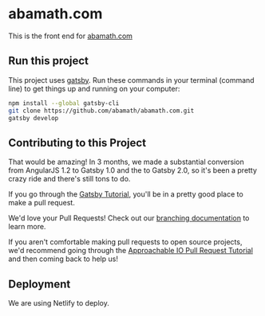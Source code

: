 # abamath.com

This is the front end for [abamath.com](www.abamath.com)

## Run this project

This project uses [gatsby](https://www.gatsbyjs.org/). Run these commands in your terminal (command line) to get things up and running on your computer:

```sh
npm install --global gatsby-cli
git clone https://github.com/abamath/abamath.com.git
gatsby develop
```

## Contributing to this Project

That would be amazing! In 3 months, we made a substantial conversion from AngularJS 1.2 to Gatsby 1.0 and the to Gatsby 2.0, so it's been a pretty crazy ride and there's still tons to do.

If you go through the [Gatsby Tutorial](https://www.gatsbyjs.org/tutorial/), you'll be in a pretty good place to make a pull request.

We'd love your Pull Requests! Check out our [branching documentation](/documentation/branching.md) to learn more.

If you aren't comfortable making pull requests to open source projects, we'd recommend going through the [Approachable IO Pull Request Tutorial](https://github.com/approachable-io/getting-started) and then coming back to help us!

## Deployment

We are using Netlify to deploy.